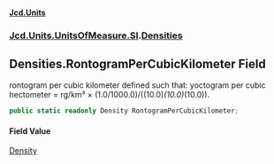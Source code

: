 #### [Jcd.Units](index 'index')
### [Jcd.Units.UnitsOfMeasure.SI](Jcd.Units.UnitsOfMeasure.SI 'Jcd.Units.UnitsOfMeasure.SI').[Densities](Densities 'Jcd.Units.UnitsOfMeasure.SI.Densities')

## Densities.RontogramPerCubicKilometer Field

rontogram per cubic kilometer defined such that: yoctogram per cubic hectometer = rg/km³ ×
(1.0/1000.0)/((10.0)*(10.0)*(10.0)).

```csharp
public static readonly Density RontogramPerCubicKilometer;
```

#### Field Value
[Density](Density 'Jcd.Units.UnitTypes.Density')